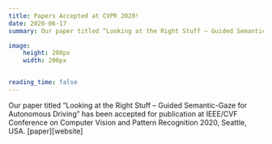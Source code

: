 ```yaml
---
title: Papers Accepted at CVPR 2020!
date: 2020-06-17
summary: Our paper titled “Looking at the Right Stuff – Guided Semantic-Gaze for Autonomous Driving” has been accepted for publication at IEEE/CVF Conference on Computer Vision and Pattern Recognition 2020, Seattle, USA.

image:
    height: 200px
    width: 200px


reading_time: false
---
```





<!--more-->
Our paper titled “Looking at the Right Stuff – Guided Semantic-Gaze for Autonomous Driving” has been accepted for publication at IEEE/CVF Conference on Computer Vision and Pattern Recognition 2020, Seattle, USA. [paper][website]

